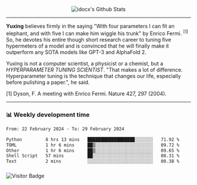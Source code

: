 <div align="center">
    <img align="center" src="https://github-readme-stats.vercel.app/api?username=idocx&show_icons=true&count_private=true&hide_border=true" alt="idocx's Github Stats"></img>
</div>

---

**Yuxing** believes firmly in the saying "With four parameters I can fit an elephant, and with five I can make him wiggle his trunk" by Enrico Fermi. <sup>[1]</sup> So, he devotes his entire though short research career to tuning five hypermeters of a model and is convinced that he will finally make it outperform any SOTA models like GPT-3 and AlphaFold 2.

Yuxing is not a computer scientist, a physicist or a chemist, but a *HYPERPARAMETER TUNING SCIENTIST*. "That makes a lot of difference. Hyperparameter tuning is the technique that changes our life, especially before pulishing a paper.", he said.

[1] Dyson, F. A meeting with Enrico Fermi. Nature 427, 297 (2004).


---

### 📊 Weekly development time
<!--START_SECTION:waka-->

```txt
From: 22 February 2024 - To: 29 February 2024

Python         8 hrs 13 mins   ██████████████████░░░░░░░   71.92 %
TOML           1 hr 6 mins     ██▒░░░░░░░░░░░░░░░░░░░░░░   09.72 %
Other          1 hr 6 mins     ██▒░░░░░░░░░░░░░░░░░░░░░░   09.65 %
Shell Script   57 mins         ██░░░░░░░░░░░░░░░░░░░░░░░   08.31 %
Text           2 mins          ░░░░░░░░░░░░░░░░░░░░░░░░░   00.38 %
```

<!--END_SECTION:waka-->

### 

![Visitor Badge](https://visitor-badge.laobi.icu/badge?page_id=idocx.idocx)